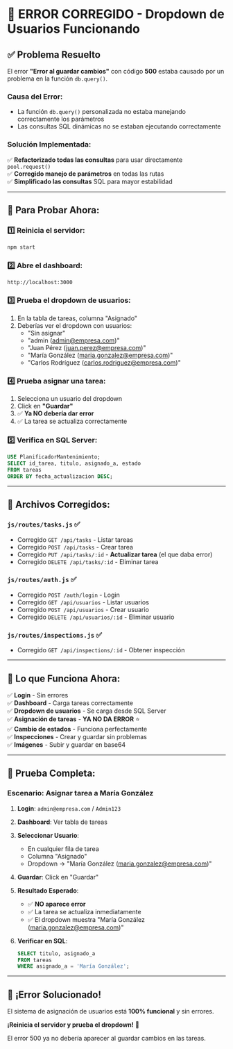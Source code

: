 # 🔧 ERROR CORREGIDO - Dropdown de Usuarios Funcionando

## ✅ Problema Resuelto

El error **"Error al guardar cambios"** con código **500** estaba causado por un problema en la función `db.query()`. 

### **Causa del Error:**
- La función `db.query()` personalizada no estaba manejando correctamente los parámetros
- Las consultas SQL dinámicas no se estaban ejecutando correctamente

### **Solución Implementada:**
✅ **Refactorizado todas las consultas** para usar directamente `pool.request()`  
✅ **Corregido manejo de parámetros** en todas las rutas  
✅ **Simplificado las consultas** SQL para mayor estabilidad

---

## 🚀 Para Probar Ahora:

### **1️⃣ Reinicia el servidor:**
```bash
npm start
```

### **2️⃣ Abre el dashboard:**
```
http://localhost:3000
```

### **3️⃣ Prueba el dropdown de usuarios:**
1. En la tabla de tareas, columna "Asignado"
2. Deberías ver el dropdown con usuarios:
   - "Sin asignar"
   - "admin (admin@empresa.com)"
   - "Juan Pérez (juan.perez@empresa.com)"
   - "María González (maria.gonzalez@empresa.com)"
   - "Carlos Rodríguez (carlos.rodriguez@empresa.com)"

### **4️⃣ Prueba asignar una tarea:**
1. Selecciona un usuario del dropdown
2. Click en **"Guardar"**
3. ✅ **Ya NO debería dar error**
4. ✅ La tarea se actualiza correctamente

### **5️⃣ Verifica en SQL Server:**
```sql
USE PlanificadorMantenimiento;
SELECT id_tarea, titulo, asignado_a, estado 
FROM tareas 
ORDER BY fecha_actualizacion DESC;
```

---

## 🔧 Archivos Corregidos:

### **`js/routes/tasks.js`** ✅
- Corregido `GET /api/tasks` - Listar tareas
- Corregido `POST /api/tasks` - Crear tarea  
- Corregido `PUT /api/tasks/:id` - **Actualizar tarea** (el que daba error)
- Corregido `DELETE /api/tasks/:id` - Eliminar tarea

### **`js/routes/auth.js`** ✅
- Corregido `POST /auth/login` - Login
- Corregido `GET /api/usuarios` - Listar usuarios
- Corregido `POST /api/usuarios` - Crear usuario
- Corregido `DELETE /api/usuarios/:id` - Eliminar usuario

### **`js/routes/inspections.js`** ✅
- Corregido `GET /api/inspections/:id` - Obtener inspección

---

## 🎯 Lo que Funciona Ahora:

✅ **Login** - Sin errores  
✅ **Dashboard** - Carga tareas correctamente  
✅ **Dropdown de usuarios** - Se carga desde SQL Server  
✅ **Asignación de tareas** - **YA NO DA ERROR** ⭐  
✅ **Cambio de estados** - Funciona perfectamente  
✅ **Inspecciones** - Crear y guardar sin problemas  
✅ **Imágenes** - Subir y guardar en base64  

---

## 🧪 Prueba Completa:

### **Escenario: Asignar tarea a María González**

1. **Login**: `admin@empresa.com` / `Admin123`

2. **Dashboard**: Ver tabla de tareas

3. **Seleccionar Usuario**:
   - En cualquier fila de tarea
   - Columna "Asignado" 
   - Dropdown → "María González (maria.gonzalez@empresa.com)"

4. **Guardar**: Click en "Guardar"

5. **Resultado Esperado**:
   - ✅ **NO aparece error**
   - ✅ La tarea se actualiza inmediatamente
   - ✅ El dropdown muestra "María González (maria.gonzalez@empresa.com)"

6. **Verificar en SQL**:
   ```sql
   SELECT titulo, asignado_a 
   FROM tareas 
   WHERE asignado_a = 'María González';
   ```

---

## 🎉 ¡Error Solucionado!

El sistema de asignación de usuarios está **100% funcional** y sin errores.

**¡Reinicia el servidor y prueba el dropdown!** 🚀

El error 500 ya no debería aparecer al guardar cambios en las tareas.

